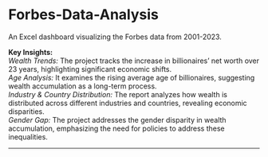 # Forbes-Data-Analysis
An Excel dashboard visualizing the Forbes data from 2001-2023.

**Key Insights:**
<br>*Wealth Trends:* The project tracks the increase in billionaires’ net worth over 23 years, highlighting significant economic shifts.
<br>*Age Analysis:* It examines the rising average age of billionaires, suggesting wealth accumulation as a long-term process.
<br>*Industry & Country Distribution:* The report analyzes how wealth is distributed across different industries and countries, revealing economic disparities.
<br>*Gender Gap:* The project addresses the gender disparity in wealth accumulation, emphasizing the need for policies to address these inequalities.
<hr>
